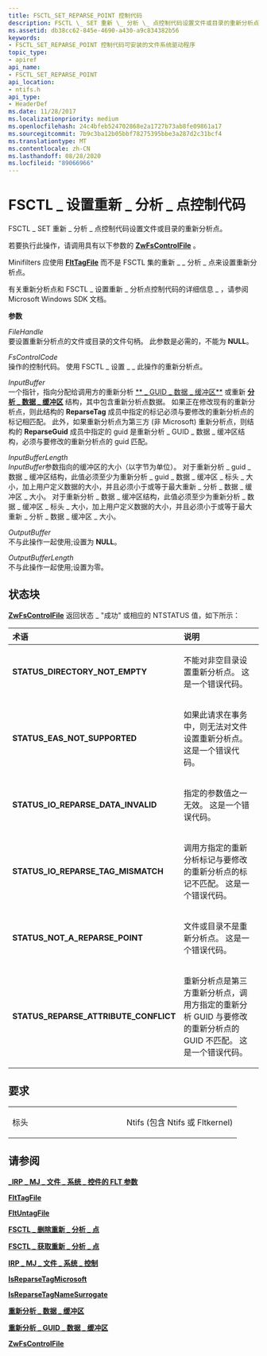 ```yaml
---
title: FSCTL_SET_REPARSE_POINT 控制代码
description: FSCTL \_ SET 重新 \_ 分析 \_ 点控制代码设置文件或目录的重新分析点。
ms.assetid: db38cc62-845e-4690-a430-a9c834382b56
keywords:
- FSCTL_SET_REPARSE_POINT 控制代码可安装的文件系统驱动程序
topic_type:
- apiref
api_name:
- FSCTL_SET_REPARSE_POINT
api_location:
- ntifs.h
api_type:
- HeaderDef
ms.date: 11/28/2017
ms.localizationpriority: medium
ms.openlocfilehash: 24c4bfeb524702868e2a1727b73ab8fe09861a17
ms.sourcegitcommit: 7b9c3ba12b05bbf78275395bbe3a287d2c31bcf4
ms.translationtype: MT
ms.contentlocale: zh-CN
ms.lasthandoff: 08/28/2020
ms.locfileid: "89066966"
---
```

# <a name="fsctl_set_reparse_point-control-code"></a>FSCTL \_ 设置重新 \_ 分析 \_ 点控制代码


FSCTL \_ SET 重新 \_ 分析 \_ 点控制代码设置文件或目录的重新分析点。

若要执行此操作，请调用具有以下参数的 [**ZwFsControlFile**](/previous-versions/ff566462(v=vs.85)) 。

Minifilters 应使用 [**FltTagFile**](/windows-hardware/drivers/ddi/fltkernel/nf-fltkernel-flttagfile) 而不是 FSCTL 集的重新 \_ \_ 分析 \_ 点来设置重新分析点。

有关重新分析点和 FSCTL \_ 设置重新 \_ 分析点控制代码的详细信息 \_ ，请参阅 Microsoft Windows SDK 文档。

**参数**

<a href="" id="filehandle"></a>*FileHandle*  
要设置重新分析点的文件或目录的文件句柄。 此参数是必需的，不能为 **NULL**。

<a href="" id="fscontrolcode"></a>*FsControlCode*  
操作的控制代码。 使用 FSCTL \_ 设置 \_ \_ 此操作的重新分析点。

<a href="" id="inputbuffer"></a>*InputBuffer*  
一个指针，指向分配给调用方的重新分析 [** \_ GUID \_ 数据 \_ 缓冲区**](/windows-hardware/drivers/ddi/ntifs/ns-ntifs-_reparse_guid_data_buffer) 或重新 [**分析 \_ 数据 \_ 缓冲区**](/windows-hardware/drivers/ddi/ntifs/ns-ntifs-_reparse_data_buffer) 结构，其中包含重新分析点数据。 如果正在修改现有的重新分析点，则此结构的 **ReparseTag** 成员中指定的标记必须与要修改的重新分析点的标记相匹配。 此外，如果重新分析点为第三方 (非 Microsoft) 重新分析点，则结构的 **ReparseGuid** 成员中指定的 guid 是重新分析 \_ GUID \_ 数据 \_ 缓冲区结构，必须与要修改的重新分析点的 guid 匹配。

<a href="" id="inputbufferlength"></a>*InputBufferLength*  
*InputBuffer*参数指向的缓冲区的大小（以字节为单位）。 对于重新分析 \_ guid \_ 数据 \_ 缓冲区结构，此值必须至少为重新分析 \_ guid \_ 数据 \_ 缓冲区 \_ 标头 \_ 大小，加上用户定义数据的大小，并且必须小于或等于最大重新 \_ 分析 \_ 数据 \_ 缓冲区 \_ 大小。 对于重新分析 \_ 数据 \_ 缓冲区结构，此值必须至少为重新分析 \_ 数据 \_ 缓冲区 \_ 标头 \_ 大小，加上用户定义数据的大小，并且必须小于或等于最大重新 \_ 分析 \_ 数据 \_ 缓冲区 \_ 大小。

<a href="" id="outputbuffer"></a>*OutputBuffer*  
不与此操作一起使用;设置为 **NULL**。

<a href="" id="outputbufferlength"></a>*OutputBufferLength*  
不与此操作一起使用;设置为零。

<a name="status-block"></a>状态块
------------

[**ZwFsControlFile**](/previous-versions/ff566462(v=vs.85)) 返回状态 \_ "成功" 或相应的 NTSTATUS 值，如下所示：

<table>
<colgroup>
<col width="50%" />
<col width="50%" />
</colgroup>
<thead>
<tr class="header">
<th align="left">术语</th>
<th align="left">说明</th>
</tr>
</thead>
<tbody>
<tr class="odd">
<td align="left"><p><strong>STATUS_DIRECTORY_NOT_EMPTY</strong></p></td>
<td align="left"><p>不能对非空目录设置重新分析点。 这是一个错误代码。</p></td>
</tr>
<tr class="even">
<td align="left"><p><strong>STATUS_EAS_NOT_SUPPORTED</strong></p></td>
<td align="left"><p>如果此请求在事务中，则无法对文件设置重新分析点。 这是一个错误代码。</p></td>
</tr>
<tr class="odd">
<td align="left"><p><strong>STATUS_IO_REPARSE_DATA_INVALID</strong></p></td>
<td align="left"><p>指定的参数值之一无效。 这是一个错误代码。</p></td>
</tr>
<tr class="even">
<td align="left"><p><strong>STATUS_IO_REPARSE_TAG_MISMATCH</strong></p></td>
<td align="left"><p>调用方指定的重新分析标记与要修改的重新分析点的标记不匹配。 这是一个错误代码。</p></td>
</tr>
<tr class="odd">
<td align="left"><p><strong>STATUS_NOT_A_REPARSE_POINT</strong></p></td>
<td align="left"><p>文件或目录不是重新分析点。 这是一个错误代码。</p></td>
</tr>
<tr class="even">
<td align="left"><p><strong>STATUS_REPARSE_ATTRIBUTE_CONFLICT</strong></p></td>
<td align="left"><p>重新分析点是第三方重新分析点，调用方指定的重新分析 GUID 与要修改的重新分析点的 GUID 不匹配。 这是一个错误代码。</p></td>
</tr>
</tbody>
</table>

 

<a name="requirements"></a>要求
------------

<table>
<colgroup>
<col width="50%" />
<col width="50%" />
</colgroup>
<tbody>
<tr class="odd">
<td align="left"><p>标头</p></td>
<td align="left">Ntifs (包含 Ntifs 或 Fltkernel) </td>
</tr>
</tbody>
</table>

## <a name="see-also"></a>请参阅


[**\_IRP \_ MJ \_ 文件 \_ 系统 \_ 控件的 FLT 参数**](flt-parameters-for-irp-mj-file-system-control.md)

[**FltTagFile**](/windows-hardware/drivers/ddi/fltkernel/nf-fltkernel-flttagfile)

[**FltUntagFile**](/windows-hardware/drivers/ddi/fltkernel/nf-fltkernel-fltuntagfile)

[**FSCTL \_ 删除重新 \_ 分析 \_ 点**](fsctl-delete-reparse-point.md)

[**FSCTL \_ 获取重新 \_ 分析 \_ 点**](fsctl-get-reparse-point.md)

[**IRP \_ MJ \_ 文件 \_ 系统 \_ 控制**](irp-mj-file-system-control.md)

[**IsReparseTagMicrosoft**](/windows-hardware/drivers/ddi/ntifs/nf-ntifs-isreparsetagmicrosoft)

[**IsReparseTagNameSurrogate**](/windows-hardware/drivers/ddi/ntifs/nf-ntifs-isreparsetagnamesurrogate)

[**重新分析 \_ 数据 \_ 缓冲区**](/windows-hardware/drivers/ddi/ntifs/ns-ntifs-_reparse_data_buffer)

[**重新分析 \_ GUID \_ 数据 \_ 缓冲区**](/windows-hardware/drivers/ddi/ntifs/ns-ntifs-_reparse_guid_data_buffer)

[**ZwFsControlFile**](/previous-versions/ff566462(v=vs.85))

 

